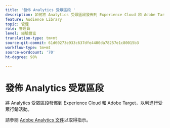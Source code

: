 ```yaml
---
title: '發佈 Analytics 受眾區段 '
description: 如何將 Analytics 受眾區段發佈到 Experience Cloud 和 Adobe Target，以利進行受眾行銷活動。
feature: Audience Library
topic: 管理
role: 管理員
level: 經驗豐富
translation-type: tm+mt
source-git-commit: 61d60273e933c637dfe4400da78257e1c80015b3
workflow-type: tm+mt
source-wordcount: '70'
ht-degree: 98%

---
```



# 發佈 Analytics 受眾區段

將 Analytics 受眾區段發佈到 Experience Cloud 和 Adobe Target，以利進行受眾行銷活動。

請參閱 [Adobe Analytics 文件](https://docs.adobe.com/content/help/zh-Hant/analytics/components/segmentation/segmentation-workflow/seg-publish.html)以取得指示。
